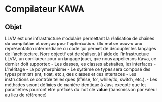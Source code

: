 Compilateur KAWA
================

Objet
-----
LLVM est une infrastructure modulaire permettant la réalisation de
chaînes de compilation et conçue pour l'optimisation. Elle met en oeuvre
une représentation intermédiaire du code qui permet de découpler les
langages de l'architecture. Nore objectif est de réaliser, à l'aide de
l'infrastructure LLVM, un comilateur pour un langage jouet, que nous
appellerons Kawa, ce dernier doit supporter:
 	- Les classes, les classes abstraites, les interfaces
	- L'héritage
	- Le polymorphisme
	- Le système de types sera composé des types primitifs
	  (int, float, etc.), des classes et des interfaces
	- Les instructions de contrôle telles ques (if/else, for,
	  while/do, switch, etc.).
	- Les méthodes seront définies de manière identique à Java
	  execpté que les paramètres pourront être préfixés du mot clé
	  **value** (transmission par valeur au lieu de référence)
